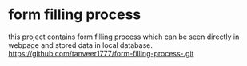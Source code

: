 # form filling process
this project contains form filling process which can be seen directly in webpage and stored data in local database.
https://github.com/tanveer1777/form-filling-process-.git
